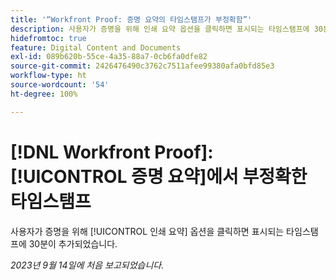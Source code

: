 ```yaml
---
title: '“Workfront Proof: 증명 요약의 타임스탬프가 부정확함”'
description: 사용자가 증명을 위해 인쇄 요약 옵션을 클릭하면 표시되는 타임스탬프에 30분이 추가되었습니다.
hidefromtoc: true
feature: Digital Content and Documents
exl-id: 089b620b-55ce-4a35-88a7-0cb6fa0dfe82
source-git-commit: 2426476490c3762c7511afee99380afa0bfd85e3
workflow-type: ht
source-wordcount: '54'
ht-degree: 100%

---
```


# [!DNL Workfront Proof]: [!UICONTROL 증명 요약]에서 부정확한 타임스탬프

사용자가 증명을 위해 [!UICONTROL 인쇄 요약] 옵션을 클릭하면 표시되는 타임스탬프에 30분이 추가되었습니다.

_2023년 9월 14일에 처음 보고되었습니다._
